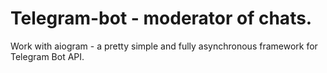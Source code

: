 # Telegram-bot - moderator of chats.
Work with aiogram - a pretty simple and fully asynchronous framework for Telegram Bot API.
